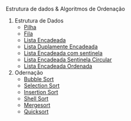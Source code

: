 Estrutura de dados & Algoritmos de Ordenação

1.  Estrutura de Dados
    -   [Pilha]()
    -   [Fila]()
    -   [Lista Encadeada]()
    -   [Lista Duplamente Encadeada](https://github.com/joaovictorvilela/Estrutura-de-dados-e-alg-ordenacao/blob/main/02%20-%20Estrutura%20de%20Dados/lista_duplamente_encadeada.py)
    -   [Lista Encadeada com sentinela](https://github.com/joaovictorvilela/Estrutura-de-dados-e-alg-ordenacao/blob/main/02%20-%20Estrutura%20de%20Dados/lista_encadeada_sentinela.py)
    -   [Lista Encadeada Sentinela Circular](https://github.com/joaovictorvilela/Estrutura-de-dados-e-alg-ordenacao/blob/main/02%20-%20Estrutura%20de%20Dados/lista_encadeada_sentinela_circular.py)
    -   [Lista Encadeada Ordenada](https://github.com/joaovictorvilela/Estrutura-de-dados-e-alg-ordenacao/blob/main/02%20-%20Estrutura%20de%20Dados/lista_encadeada_ordenada.py)
2.  Odernação
    -   [Bubble Sort](https://github.com/joaovictorvilela/Estrutura-de-dados-e-alg-ordenacao/blob/main/01%20-%20Ordena%C3%A7%C3%A3o/Bubble_Sort%20.py)
    -   [Selection Sort]()
    -   [Insertion Sort]()
    -   [Shell Sort]()
    -   [Mergesort]()
    -   [Quicksort]()
